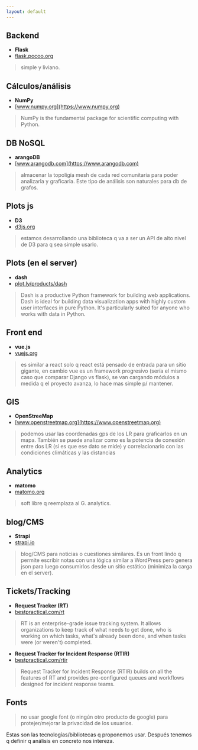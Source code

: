 ```yaml
---
layout: default
---
```


## Backend
* **Flask**
* [flask.pocoo.org](http://flask.pocoo.org)
> simple y liviano.

## Cálculos/análisis
* **NumPy**
* [www.numpy.org](https://www.numpy.org)
> NumPy is the fundamental package for scientific computing with Python.

## DB NoSQL
* **arangoDB**
* [www.arangodb.com](https://www.arangodb.com)
> almacenar la topoligía mesh de cada red comunitaria para poder analizarla y graficarla. Este tipo de análisis son naturales para db de grafos.

## Plots js
* **D3**
* [d3js.org](https://d3js.org)
> estamos desarrollando una biblioteca q va a ser un API de alto nivel de D3 para q sea simple usarlo.

## Plots (en el server)
* **dash**
* [plot.ly/products/dash](https://plot.ly/products/dash/)
> Dash is a productive Python framework for building web applications. Dash is ideal for building data visualization apps with highly custom user interfaces in pure Python. It's particularly suited for anyone who works with data in Python.

## Front end
* **vue.js**
* [vuejs.org](https://vuejs.org)
> es similar a react solo q react está pensado de entrada para un sitio gigante, en cambio vue es un framework progresivo (sería el mismo caso que comparar Django vs flask), se van cargando módulos a medida q el proyecto avanza, lo hace mas simple p/ mantener.

## GIS
* **OpenStreeMap**
* [www.openstreetmap.org](https://www.openstreetmap.org)
> podemos usar las coordenadas gps de los LR para graficarlos en un mapa. También se puede analizar como es la potencia de conexión entre dos LR (si es que ese dato se mide) y correlacionarlo con las condiciones climáticas y las distancias

## Analytics
* **matomo**
* [matomo.org](https://matomo.org)
> soft libre q reemplaza al G. analytics.

## blog/CMS
* **Strapi**
* [strapi.io](https://strapi.io)
> blog/CMS para noticias o cuestiones similares. Es un front lindo q permite escribir notas con una lógica similar a WordPress pero genera json para luego consumirlos desde un sitio estático (minimiza la carga en el server).

## Tickets/Tracking
* **Request Tracker (RT)**
* [bestpractical.com/rt](https://bestpractical.com/rt)
> RT is an enterprise-grade issue tracking system. It allows organizations
to keep track of what needs to get done, who is working on which tasks,
what's already been done, and when tasks were (or weren't) completed.
* **Request Tracker for Incident Response (RTIR)**
* [bestpractical.com/rtir](https://bestpractical.com/rtir)
> Request Tracker for Incident Response (RTIR) builds on all the features of RT and provides pre-configured queues and workflows designed for incident response teams.

## Fonts
> no usar google font (o ningún otro producto de google) para protejer/mejorar  la privacidad de los usuarios.

Estas son las tecnologías/bibliotecas q proponemos usar. Después tenemos q definir q análisis en concreto nos intereza.
